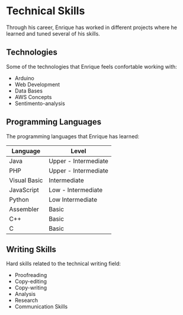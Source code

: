 # Technical Skills
Through his career, Enrique has worked in different projects where he learned and tuned several of his skills. 

## Technologies
Some of the technologies that Enrique feels confortable working with:

* Arduino
* Web Development
* Data Bases
* AWS Concepts
* Sentimento-analysis

## Programming Languages
The programming languages that Enrique has learned:

| Language | Level  |
|---|---|
| Java | Upper - Intermediate |  
| PHP | Upper - Intermediate | 
| Visual Basic | Intermediate |
| JavaScript | Low - Intermediate |  
| Python | Low Intermediate |
| Assembler | Basic |
| C++ | Basic |
| C | Basic |

## Writing Skills
Hard skills related to the technical writing field: 

* Proofreading
* Copy-editing
* Copy-writing
* Analysis
* Research
* Communication Skills